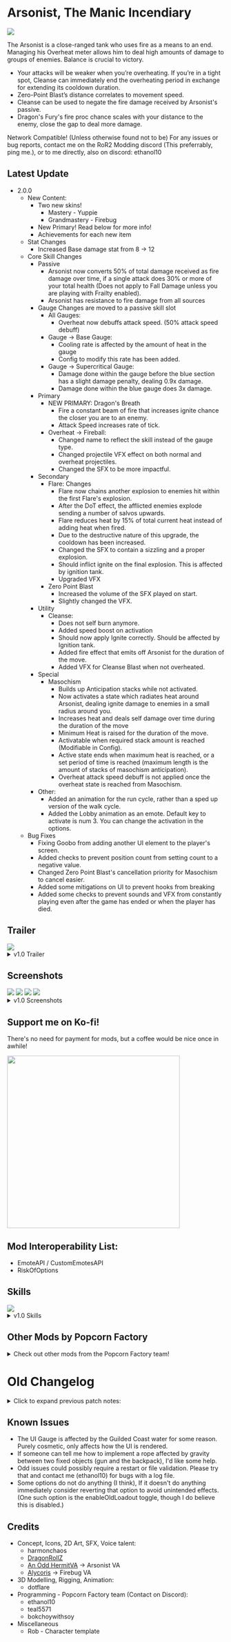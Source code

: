 # Arsonist, The Manic Incendiary

<img src="https://github.com/Popcorn-Factory/Arsonist-RoR2/blob/master/Thunderstorerelease/arsonistpodsmall.gif?raw=true">

The Arsonist is a close-ranged tank who uses fire as a means to an end. Managing his Overheat meter allows him to deal high amounts of damage to groups of enemies. Balance is crucial to victory.

- Your attacks will be weaker when you’re overheating. If you’re in a tight spot, Cleanse can immediately end the overheating period in exchange for extending its cooldown duration.
- Zero-Point Blast’s distance correlates to movement speed.
- Cleanse can be used to negate the fire damage received by Arsonist's passive.
- Dragon's Fury's fire proc chance scales with your distance to the enemy, close the gap to deal more damage.

Network Compatible! (Unless otherwise found not to be)
For any issues or bug reports, contact me on the RoR2 Modding discord (This preferrably, ping me.), or to me directly, also on discord: ethanol10

## Latest Update

- 2.0.0
    - New Content:
        - Two new skins!
            - Mastery - Yuppie
            - Grandmastery - Firebug
        - New Primary! Read below for more info!
        - Achievements for each new item
    - Stat Changes
        - Increased Base damage stat from 8 -> 12
    - Core Skill Changes
        - Passive
            - Arsonist now converts 50% of total damage received as fire damage over time, if a single attack does 30% or more of your total health (Does not apply to Fall Damage unless you are playing with Frailty enabled).
            - Arsonist has resistance to fire damage from all sources
        - Gauge Changes are moved to a passive skill slot
            - All Gauges:
                - Overheat now debuffs attack speed. (50% attack speed debuff)
            - Gauge -> Base Gauge:
                - Cooling rate is affected by the amount of heat in the gauge
                - Config to modify this rate has been added.
            - Gauge -> Supercritical Gauge:
                - Damage done within the gauge before the blue section has a slight damage penalty, dealing 0.9x damage.
                - Damage done within the blue gauge does 3x damage.
        - Primary
            - NEW PRIMARY: Dragon's Breath
                - Fire a constant beam of fire that increases ignite chance the closer you are to an enemy.
                - Attack Speed increases rate of tick.
            - Overheat -> Fireball:
                - Changed name to reflect the skill instead of the gauge type.
                - Changed projectile VFX effect on both normal and overheat projectiles.
                - Changed the SFX to be more impactful.
        - Secondary
            - Flare: Changes
                - Flare now chains another explosion to enemies hit within the first Flare's explosion.
                - After the DoT effect, the afflicted enemies explode sending a number of salvos upwards.
                - Flare reduces heat by 15% of total current heat instead of adding heat when fired.
                - Due to the destructive nature of this upgrade, the cooldown has been increased.
                - Changed the SFX to contain a sizzling and a proper explosion.
                - Should inflict ignite on the final explosion. This is affected by ignition tank.
                - Upgraded VFX 
            - Zero Point Blast
                - Increased the volume of the SFX played on start.
                - Slightly changed the VFX.
        - Utility
            - Cleanse:
                - Does not self burn anymore.
                - Added speed boost on activation
                - Should now apply Ignite correctly. Should be affected by Ignition tank.
                - Added fire effect that emits off Arsonist for the duration of the move.
                - Added VFX for Cleanse Blast when not overheated.
        - Special
            - Masochism
                - Builds up Anticipation stacks while not activated.
                - Now activates a state which radiates heat around Arsonist, dealing ignite damage to enemies in a small radius around you.
                - Increases heat and deals self damage over time during the duration of the move
                - Minimum Heat is raised for the duration of the move.
                - Activatable when required stack amount is reached (Modifiable in Config).
                - Active state ends when maximum heat is reached, or a set period of time is reached (maximum length is the amount of stacks of masochism anticipation).
                - Overheat attack speed debuff is not applied once the overheat state is reached from Masochism.
        - Other:
            - Added an animation for the run cycle, rather than a sped up version of the walk cycle.
            - Added the Lobby animation as an emote. Default key to activate is num 3. You can change the activation in the options.
    - Bug Fixes
        - Fixing Goobo from adding another UI element to the player's screen.
        - Added checks to prevent position count from setting count to a negative value.
        - Changed Zero Point Blast's cancellation priority for Masochism to cancel easier.
        - Added some mitigations on UI to prevent hooks from breaking
        - Added some checks to prevent sounds and VFX from constantly playing even after the game has ended or when the player has died.
    
## Trailer
<div>
    <a href="https://www.youtube.com/watch?v=y8EZUXso7Lc">
        <img src="https://github.com/Popcorn-Factory/Arsonist-RoR2/blob/master/Thunderstorerelease/arsonistthumbnailfirebug.png?raw=true">
    </a>    
</div>

<details>
<summary>v1.0 Trailer</summary>
<div>
    <a href="https://www.youtube.com/watch?v=Aez62FNzMTg">
        <img src="https://github.com/Popcorn-Factory/Arsonist-RoR2/blob/master/Thunderstorerelease/arsonistthumbnail.png?raw=true">
    </a>
</div>
</details>

## Screenshots
<img src="https://cdn.discordapp.com/attachments/399901440023330816/1146436804682207242/image.png?width=1280&height=720">
<img src="https://cdn.discordapp.com/attachments/399901440023330816/1146442780139344033/image.png?width=1280&height=720">
<img src="https://cdn.discordapp.com/attachments/399901440023330816/1146439985797538034/image.png?width=1280&height=720">
<img src="https://cdn.discordapp.com/attachments/399901440023330816/1146442040800976948/image.png?width=1280&height=720">

<details>
<summary>v1.0 Screenshots</summary>
<img src="https://media.discordapp.net/attachments/928130606662049892/1086175951932641340/image.png?width=1280&height=720">
<img src="https://media.discordapp.net/attachments/928130606662049892/1086175952809246760/image.png?width=1280&height=720">
<img src="https://media.discordapp.net/attachments/928130606662049892/1086175953551630357/image.png?width=1280&height=720">
</details>

## Support me on Ko-fi! 
There's no need for payment for mods, but a coffee would be nice once in awhile!

<a href="https://ko-fi.com/popcornfactory" target="_blank">
  <img width="400" src="https://cdn.discordapp.com/attachments/928130606662049892/952521134526590996/unknown.png"/>
</a>

## Mod Interoperability List:
- EmoteAPI / CustomEmotesAPI
- RiskOfOptions

## Skills
<img src="https://github.com/Popcorn-Factory/Arsonist-RoR2/blob/master/Thunderstorerelease/arsonistsheet2.png?raw=true">

<details>
<summary>v1.0 Skills</summary>
<img src="https://github.com/Popcorn-Factory/Arsonist-RoR2/blob/master/Thunderstorerelease/arsonistsheet.png?raw=true">
</details>

## Other Mods by Popcorn Factory
<details>
<summary>Check out other mods from the Popcorn Factory team!</summary>
<div>
    <a href="https://thunderstore.io/package/PopcornFactory/DarthVaderMod/">
      <img width="130" src="https://user-images.githubusercontent.com/93917577/180753359-4906ca0b-6ce5-4ff7-9962-bdec3329682c.png"/>
      <p>Darth Vader Mod</p>
    </a>
</div>
<div>
    <a href="https://thunderstore.io/package/PopcornFactory/DittoMod/">
        <img src="https://user-images.githubusercontent.com/93917577/168004690-23b6d040-5f89-4b62-916b-c40d774bff02.png"><br>
        <p>DittoMod (TeaL)</p>
    </a>
</div>
<div>
    <a href="https://thunderstore.io/package/PopcornFactory/ShigarakiMod/">
        <img src="https://user-images.githubusercontent.com/93917577/168004591-39480a52-c7fe-4962-997f-cd9460bb4d4a.png"><br>
        <p>ShigarakiMod (TeaL)</p>
    </a>
</div>
<div>
    <a href="https://thunderstore.io/package/TeaL/DekuMod/">
        <img src="https://cdn.discordapp.com/attachments/399901440023330816/960043614036168784/TeaL-DekuMod-3.1.1.png.128x128_q95.png"><br>
        <p>DekuMod (TeaL)</p>
    </a>
</div>
<div>
    <a href="https://thunderstore.io/package/Ethanol10/Ganondorf_Mod/">
        <img src="https://cdn.discordapp.com/attachments/399901440023330816/960043613428011079/Ethanol10-Ganondorf_Mod-2.1.5.png.128x128_q95.png"><br>
        <p>Ganondorf Mod (Ethanol 10)</p>
    </a>
</div>
<div>
    <a href="https://thunderstore.io/package/BokChoyWithSoy/Phoenix_Wright_Mod/">
        <img src="https://cdn.discordapp.com/attachments/399901440023330816/960054458790850570/BokChoyWithSoy-Phoenix_Wright_Mod-1.6.2.png.128x128_q95.png"><br>
        <p>Phoenix Wright Mod (BokChoyWithSoy)</p>
    </a>
</div>
<div>
    <a href="https://thunderstore.io/package/PopcornFactory/Wisp_WarframeSurvivorMod/">
        <img src="https://cdn.discordapp.com/attachments/399901440023330816/960043613692239942/PopcornFactory-Wisp_WarframeSurvivorMod-1.0.2.png.128x128_q95.png"><br>
        <p>Wisp Mod (Popcorn Factory Team)</p>
    </a>
</div>
<div>
    <a href="https://thunderstore.io/package/PopcornFactory/Rimuru_Tempest_Mod/">
        <img src="https://cdn.discordapp.com/attachments/399901440023330816/1086161045283950602/PopcornFactory-Rimuru_Tempest_Mod-0.png"><br>
        <p>Rimuru Tempest Mod (Popcorn Factory Team)</p>
    </a>
</div>
<div>
    <a href="https://thunderstore.io/package/BokChoyWithSoy/Bok_Choy_Items/">
        <img src="https://cdn.discordapp.com/attachments/399901440023330816/1086162390783111198/BokChoyWithSoy-Bok_Choy_Items-1.png"><br>
        <p>Bok Choy Items (BokChoyWithSoy)</p>
    </a>
</div>

</details>

# Old Changelog
<details>
<summary>Click to expand previous patch notes:</summary>

- 2.0.0
    - New Content:
        - Two new skins!
            - Mastery - Yuppie
            - Grandmastery - Firebug
        - New Primary! Read below for more info!
        - Achievements for each new item
    - Stat Changes
        - Increased Base damage stat from 8 -> 12
    - Core Skill Changes
        - Passive
            - Arsonist now converts 50% of total damage received as fire damage over time, if a single attack does 30% or more of your total health (Does not apply to Fall Damage unless you are playing with Frailty enabled).
            - Arsonist has resistance to fire damage from all sources
        - Gauge Changes are moved to a passive skill slot
            - All Gauges:
                - Overheat now debuffs attack speed. (50% attack speed debuff)
            - Gauge -> Base Gauge:
                - Cooling rate is affected by the amount of heat in the gauge
                - Config to modify this rate has been added.
            - Gauge -> Supercritical Gauge:
                - Damage done within the gauge before the blue section has a slight damage penalty, dealing 0.9x damage.
                - Damage done within the blue gauge does 3x damage.
        - Primary
            - NEW PRIMARY: Dragon's Breath
                - Fire a constant beam of fire that increases ignite chance the closer you are to an enemy.
                - Attack Speed increases rate of tick.
            - Overheat -> Fireball:
                - Changed name to reflect the skill instead of the gauge type.
                - Changed projectile VFX effect on both normal and overheat projectiles.
                - Changed the SFX to be more impactful.
        - Secondary
            - Flare: Changes
                - Flare now chains another explosion to enemies hit within the first Flare's explosion.
                - After the DoT effect, the afflicted enemies explode sending a number of salvos upwards.
                - Flare reduces heat by 15% of total current heat instead of adding heat when fired.
                - Due to the destructive nature of this upgrade, the cooldown has been increased.
                - Changed the SFX to contain a sizzling and a proper explosion.
                - Should inflict ignite on the final explosion. This is affected by ignition tank.
                - Upgraded VFX 
            - Zero Point Blast
                - Increased the volume of the SFX played on start.
                - Slightly changed the VFX.
        - Utility
            - Cleanse:
                - Does not self burn anymore.
                - Added speed boost on activation
                - Should now apply Ignite correctly. Should be affected by Ignition tank.
                - Added fire effect that emits off Arsonist for the duration of the move.
                - Added VFX for Cleanse Blast when not overheated.
        - Special
            - Masochism
                - Builds up Anticipation stacks while not activated.
                - Now activates a state which radiates heat around Arsonist, dealing ignite damage to enemies in a small radius around you.
                - Increases heat and deals self damage over time during the duration of the move
                - Minimum Heat is raised for the duration of the move.
                - Activatable when required stack amount is reached (Modifiable in Config).
                - Active state ends when maximum heat is reached, or a set period of time is reached (maximum length is the amount of stacks of masochism anticipation).
                - Overheat attack speed debuff is not applied once the overheat state is reached from Masochism.
        - Other:
            - Added an animation for the run cycle, rather than a sped up version of the walk cycle.
            - Added the Lobby animation as an emote. Default key to activate is num 3. You can change the activation in the options.
    - Bug Fixes
        - Fixing Goobo from adding another UI element to the player's screen.
        - Added checks to prevent position count from setting count to a negative value.
        - Changed Zero Point Blast's cancellation priority for Masochism to cancel easier.
        - Added some mitigations on UI to prevent hooks from breaking
        - Added some checks to prevent sounds and VFX from constantly playing even after the game has ended or when the player has died.
- 1.0.4 -> Small Updates
    - Added Icon to RiskOfOptions
    - Removed references to PhotoMode in code since someone decided to change the bloody mod GUID. UI disables when all UI is disabled.
    - Heat bar UI scales with resolution now
- 1.0.3 -> Bug Fix
    - Added value to `cachedName` property to enable Eclipse progress.
- 1.0.2 -> Forgot to do one last update:
    - Swapped animation for Left and Right strafe
- 1.0.1 -> Changes:
    - New feature:
        - Added a suicide button (Default off, turn on and press 9 in game.)
    - Slight visual/audio changes
        - Heat gauge text now vibrates on overheat.
        - Overheat overlay color changed dependant on Primary selected.
        - Doubled Attenuation range (100 -> 200) on all sounds.
        - Added some Footstep VFX (Still needs work and some sound too) 
    - Bug fixes
        - Changed Flinch animation to Additive instead of Override.
        - Changing Priority on moves so Primary is overrided if Secondary is pressed.
        - Fixing issue where flare tries to apply damage to the already dead body of an enemy causing an NRE.
        - Fixing NRE on Flare shot due to some boilerplate code that adds an effect component when it didn't need one.
    - Balance Changes
        - Health Growth from 15 -> 40 per level
        - Masochism health percentage reduced from 0.05% -> 0.03% of max health per tick.  
        - Masochism buff duration reduced from 8 -> 6.5 seconds
        - Changed Overheat's (Default M1) damage coefficient from 300% -> 350% for non-overheated projectiles.
        - Changed Overdrive's (Alt M1) damage coefficient from 300% -> 200% for non-overheated projectiles.
        - Changed Overdrive's (Alt M1) damage coefficient from 150% -> 80% for overheated projectiles.
        - Changed Overdrive's (Alt M1) base heat cost to fire a projectile from 8 -> 12
- 1.0.0 - Initial Release
 
</details>

## Known Issues
- The UI Gauge is affected by the Guilded Coast water for some reason. Purely cosmetic, only affects how the UI is rendered.
- If someone can tell me how to implement a rope affected by gravity between two fixed objects (gun and the backpack), I'd like some help.
- Odd issues could possibly require a restart or file validation. Please try that and contact me (ethanol10) for bugs with a log file.
- Some options do not do anything (I think), If it doesn't do anything immediately consider reverting that option to avoid unintended effects.
    (One such option is the enableOldLoadout toggle, though I do believe this is disabled.)
 
## Credits
- Concept, Icons, 2D Art, SFX, Voice talent:
  - harmonchaos
  - <a href="https://twitter.com/DragonRoIlZ">DragonRollZ</a>
  - <a href="https://twitter.com/AnOddHermit">An Odd HermitVA</a> -> Arsonist VA
  - <a href="https://twitter.com/Alycoris">Alycoris</a> -> Firebug VA
- 3D Modelling, Rigging, Animation:
  - dotflare
- Programming - Popcorn Factory team (Contact on Discord):
  - ethanol10
  - teal5571
  - bokchoywithsoy
- Miscellaneous
  - Rob - Character template